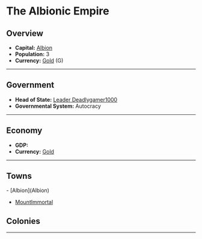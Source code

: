 # <!--NAME-->The Albionic Empire<!--NAME-->

## Overview

- **Capital:** <!--CAPITAL_LINK-->[Albion](Albion)<!--CAPITAL_LINK-->
- **Population:** <!--POPULATION-->3<!--POPULATION-->
- **Currency:** <!--CURRENCY_LINK-->[Gold](Gold)<!--CURRENCY_LINK--> (<!--CURRENCY_ABV-->G<!--CURRENCY_ABV-->)

---

## Government

- **Head of State:** <!--LEADER_TITLE_LINK-->[Leader Deadlygamer1000](Deadlygamer1000)<!--LEADER_TITLE_LINK-->
- **Governmental System:** <!--GOVERNMENT-->Autocracy<!--GOVERNMENT-->

---

## Economy

- **GDP:** <!--GDP--><!--GDP-->
- **Currency:** <!--CURRENCY_LINK-->[Gold](Gold)<!--CURRENCY_LINK-->

---

## Towns

<!--TOWNS-->- [Albion](Albion)
- [MountImmortal](MountImmortal)<!--TOWNS-->

## Colonies

<!--COLONIES--><!--COLONIES-->

---